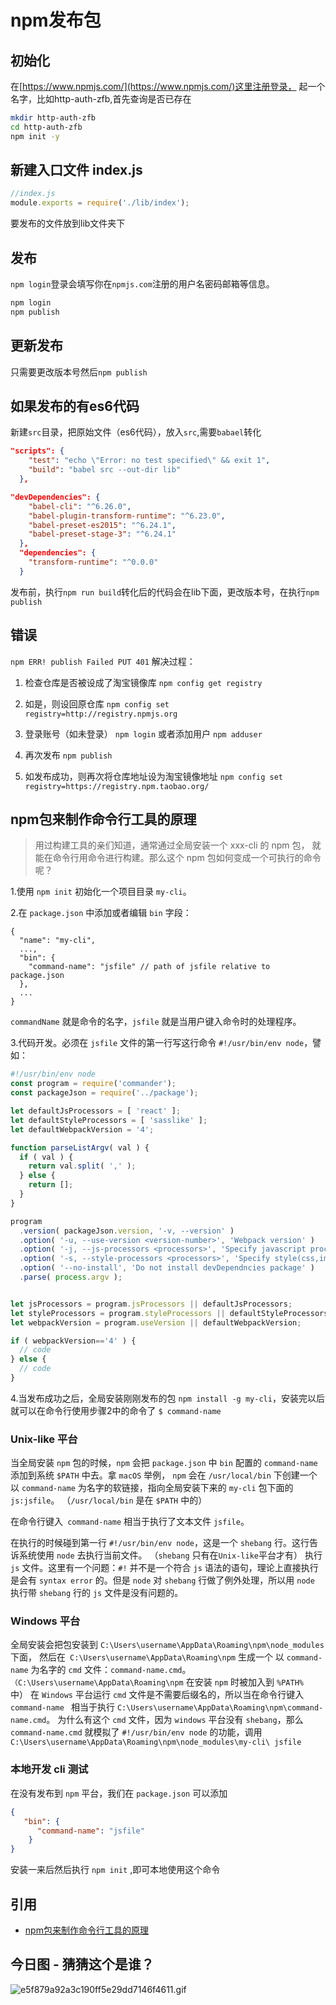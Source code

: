 # npm发布包
## 初始化
在[https://www.npmjs.com/](https://www.npmjs.com/)这里注册登录，
起一个名字，比如http-auth-zfb,首先查询是否已存在
```bash
mkdir http-auth-zfb
cd http-auth-zfb
npm init -y
```

## 新建入口文件 index.js

```js
//index.js
module.exports = require('./lib/index');

```
要发布的文件放到lib文件夹下

## 发布
`npm login`登录会填写你在`npmjs.com`注册的用户名密码邮箱等信息。
```bash
npm login
npm publish
```
## 更新发布
只需要更改版本号然后`npm publish`

## 如果发布的有es6代码

新建`src`目录，把原始文件（es6代码），放入`src`,需要`babael`转化
```json
"scripts": {
    "test": "echo \"Error: no test specified\" && exit 1",
    "build": "babel src --out-dir lib"
  },

"devDependencies": {
    "babel-cli": "^6.26.0",
    "babel-plugin-transform-runtime": "^6.23.0",
    "babel-preset-es2015": "^6.24.1",
    "babel-preset-stage-3": "^6.24.1"
  },
  "dependencies": {
    "transform-runtime": "^0.0.0"
  }
```
发布前，执行`npm run build`转化后的代码会在lib下面，更改版本号，在执行`npm publish`
## 错误

`npm ERR! publish Failed PUT 401`
解决过程：

1. 检查仓库是否被设成了淘宝镜像库
`npm config get registry`
2. 如是，则设回原仓库
`npm config set registry=http://registry.npmjs.org`
3. 登录账号（如未登录）
`npm login` 或者添加用户 `npm adduser`

4. 再次发布
`npm publish`

5. 如发布成功，则再次将仓库地址设为淘宝镜像地址
`npm config set registry=https://registry.npm.taobao.org/`

## npm包来制作命令行工具的原理
> 用过构建工具的亲们知道，通常通过全局安装一个 xxx-cli 的 npm 包，
就能在命令行用命令进行构建。那么这个 npm 包如何变成一个可执行的命令呢？

1.使用 `npm init` 初始化一个项目目录 `my-cli`。

2.在 `package.json` 中添加或者编辑 `bin` 字段：
```
{
  "name": "my-cli",
  ...,
  "bin": {
    "command-name": "jsfile" // path of jsfile relative to package.json
  },
  ...
}
```
`commandName` 就是命令的名字，`jsfile` 就是当用户键入命令时的处理程序。

3.代码开发。必须在 `jsfile` 文件的第一行写这行命令 `#!/usr/bin/env node`，譬如：
```js
#!/usr/bin/env node
const program = require('commander');
const packageJson = require('../package');

let defaultJsProcessors = [ 'react' ];
let defaultStyleProcessors = [ 'sasslike' ];
let defaultWebpackVersion = '4';

function parseListArgv( val ) {
  if ( val ) {
    return val.split( ',' );
  } else {
    return [];
  }
}

program
  .version( packageJson.version, '-v, --version' )
  .option( '-u, --use-version <version-number>', 'Webpack version' )
  .option( '-j, --js-processors <processors>', 'Specify javascript processors', parseListArgv )
  .option( '-s, --style-processors <processors>', 'Specify style(css,image,fonts) processors', parseListArgv )
  .option( '--no-install', 'Do not install devDependncies package' )
  .parse( process.argv );


let jsProcessors = program.jsProcessors || defaultJsProcessors;
let styleProcessors = program.styleProcessors || defaultStyleProcessors;
let webpackVersion = program.useVersion || defaultWebpackVersion;

if ( webpackVersion=='4' ) {
  // code
} else {
  // code
}
```

4.当发布成功之后，全局安装刚刚发布的包 `npm install -g my-cli`，安装完以后就可以在命令行使用步骤2中的命令了
 `$ command-name`


### Unix-like 平台
当全局安装 `npm` 包的时候，`npm` 会把 `package.json` 中 `bin` 配置的 
`command-name` 添加到系统 `$PATH` 中去。拿 `macOS` 举例，
`npm` 会在 `/usr/local/bin` 下创建一个以 `command-name` 为名字的软链接，指向全局安装下来的 `my-cli` 包下面的
 `js:jsfile`。
（`/usr/local/bin` 是在 `$PATH` 中的）

在命令行键入` command-name` 相当于执行了文本文件 `jsfile`。

在执行的时候碰到第一行 `#!/usr/bin/env node`，这是一个 `shebang` 行。这行告诉系统使用 `node` 去执行当前文件。
（`shebang` 只有在`Unix-like`平台才有）
执行 `js` 文件。这里有一个问题：`#!` 并不是一个符合 `js` 语法的语句，理论上直接执行是会有
 `syntax error` 的。但是 `node` 对 `shebang` 行做了例外处理，所以用 `node` 执行带 `shebang` 行的 `js` 文件是没有问题的。
### Windows 平台
全局安装会把包安装到 `C:\Users\username\AppData\Roaming\npm\node_modules`下面，
然后在` C:\Users\username\AppData\Roaming\npm` 生成一个
以 `command-name` 为名字的 `cmd` 文件：`command-name.cmd`。`（C:\Users\username\AppData\Roaming\npm` 在安装
 `npm` 时被加入到 `%PATH% `中）
在 `Windows` 平台运行 `cmd` 文件是不需要后缀名的，所以当在命令行键入 `command-name `
相当于执行 `C:\Users\username\AppData\Roaming\npm\command-name.cmd`。
为什么有这个 `cmd` 文件，因为 `windows` 平台没有 `shebang`，那么 `command-name.cmd` 
就模拟了 `#!/usr/bin/env node` 的功能，调用 `C:\Users\username\AppData\Roaming\npm\node_modules\my-cli\ jsfile`

### 本地开发 cli 测试
在没有发布到 `npm` 平台，我们在 `package.json` 可以添加

```json
{
   "bin": {
      "command-name": "jsfile"
    }
}
```

安装一来后然后执行 `npm init` ,即可本地使用这个命令

## 引用
- [npm包来制作命令行工具的原理](https://segmentfault.com/a/1190000015218126)
## 今日图 - 猜猜这个是谁？
![e5f879a92a3c190ff5e29dd7146f4611.gif](../../images/e5f879a92a3c190ff5e29dd7146f4611.gif)
